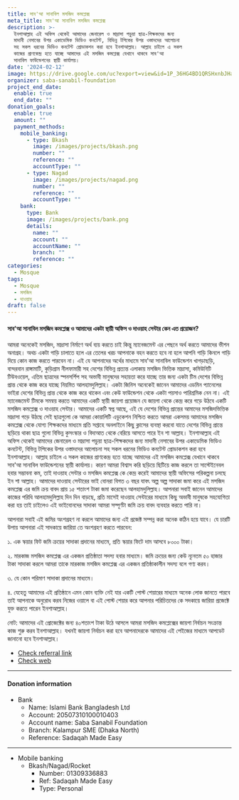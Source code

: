 ```yaml
---
title: সাব'আ সানাবিল মসজিদ কমপ্লেক্স
meta_title: সাব'আ সানাবিল মসজিদ কমপ্লেক্স
description: >-
  ইনশাআল্লাহ এই অফিস থেকেই আমাদের জেনারেল ও মাদ্রাসা পড়ুয়া ছাত্র-শিক্ষকদের জন্য
  মাদানী নেসাবের উপর একাডেমিক ভিডিও কনটেন্ট, বিভিন্ন টপিকের উপর ওস্তাদদের আলোচনা
  সহ সকল ধরনের ভিডিও কনটেন্ট প্রোডাকশন করা হবে ইনশাআল্লাহ। আল্লাহ চাইলে এ সকল
  কাজের প্রাণকেন্দ্র হতে যাচ্ছে আমাদের এই মসজিদ কমপ্লেক্স যেখানে থাকবে সাব'আ
  সানাবিল ফাউন্ডেশনের স্থায়ী কার্যালয়। 
date: '2024-02-12'
image: https://drive.google.com/uc?export=view&id=1P_36HG4BD1QRSHxnbJHadMC_C2m28Xvf
organizer: saba-sanabil-foundation
project_end_date:
  enable: true
  end_date: ""
donation_goals:
  enable: true
  amount: ""
  payment_methods:
    mobile_banking:
      - type: Bkash
        image: /images/projects/bkash.png
        number: ""
        reference: ""
        accountType: ""
      - type: Nagad
        image: /images/projects/nagad.png
        number: ""
        reference: ""
        accountType: ""
    bank:
      type: Bank
      image: /images/projects/bank.png
      details:
        name: ""
        account: ""
        accountName: ""
        branch: ""
        reference: ""
categories:
  - Mosque
tags:
  - Mosque
  - মসজিদ
  - দাওয়াহ
draft: false
---
```

#### সাব'আ সানাবিল মসজিদ কমপ্লেক্স ও আমাদের একটা স্থায়ী অফিস ও দাওয়াহ সেন্টার কেন এত প্রয়োজন?

আমরা অনেকেই মসজিদ, মাদ্রাসা নির্মাণে অর্থ ব্যয় করতে চাই কিন্তু ম্যানেজমেন্ট এর পেছনে অর্থ করতে আমাদের ভীশন অনাগ্রহ। অথচ একটা গাড়ি চালাতে হলে এর তেলের খরচ আপনাকে বহন করতে হবে না হলে আপনি গাড়ি কিনলে গাড়ি দিয়ে কোন কাজ করতে পারবেন না। এই যে আপনাদের অর্থের মাধ্যমে সাব'আ সানাবিল ফাউন্ডেশন খাগড়াছড়ি, বান্দরবান রাঙ্গামাটি, কুড়িগ্রাম নীলফামারী সহ দেশের বিভিন্ন প্রত্যন্ত এলাকায় মসজিদ ভিত্তিক মাদ্রাসা, কমিউনিটি টিউবওয়েল, এতিম ছাত্রদের স্পনসর্শিপ সহ অভাবী মানুষদের সহায়তা করে যাচ্ছে তার জন্য একটা টিম দেশের বিভিন্ন প্রান্ত থেকে কাজ করে যাচ্ছে নিয়মিত আলহামদুলিল্লাহ। একটা জিনিস অনেকেই জানেন আমাদের এডমিন প্যানেলের ভাইরা দেশের বিভিন্ন প্রান্ত থেকে কাজ করে থাকেন এবং কেউ ফাউন্ডেশন থেকে একটা পয়সাও পারিশ্রমিক নেন না। এই ম্যানেজমেন্ট টিমকে সমন্বয় করতে আমাদের একটি স্থায়ী জায়গা প্রয়োজন যে জায়গা থেকে কেন্দ্র করে গড়ে উঠবে একটি মসজিদ কমপ্লেক্স ও দাওয়াহ সেন্টার। আমাদের একটি স্বপ্ন আছে, এই যে দেশের বিভিন্ন প্রান্তের আমাদের মসজিদভিত্তিক মাদ্রাসা গড়ে উঠছে সেই ছাত্রগুলো কে আমরা কোয়ালিটি এডুকেশন নিশ্চিত করতে আমরা একসময় আমাদের মসজিদ কমপ্লেক্স থেকে যোগ্য শিক্ষকদের মাধ্যমে প্রতি সপ্তাহে অনলাইনে কিছু ক্লাসের ব্যবস্থা করবো যাতে দেশের বিভিন্ন প্রান্তে ছড়িয়ে থাকা ছাত্র গুলো বিভিন্ন কুসংস্কার ও বিদাআত থেকে বেরিয়ে আসতে পারে ইন শা আল্লাহ। ইনশাআল্লাহ এই অফিস থেকেই আমাদের জেনারেল ও মাদ্রাসা পড়ুয়া ছাত্র-শিক্ষকদের জন্য মাদানী নেসাবের উপর একাডেমিক ভিডিও কনটেন্ট, বিভিন্ন টপিকের উপর ওস্তাদদের আলোচনা সহ সকল ধরনের ভিডিও কনটেন্ট প্রোডাকশন করা হবে ইনশাআল্লাহ। আল্লাহ চাইলে এ সকল কাজের প্রাণকেন্দ্র হতে যাচ্ছে আমাদের এই মসজিদ কমপ্লেক্স যেখানে থাকবে সাব'আ সানাবিল ফাউন্ডেশনের স্থায়ী কার্যালয়। কারণ আমরা বিশ্বাস করি ছড়িয়ে ছিটিয়ে কাজ করলে তা সাস্টেইনেবল হবার সম্ভাবনা কম, তাই দাওয়াহ সেন্টার ও মসজিদ কমপ্লেক্স কে কেন্দ্র করেই আমাদের স্থায়ী অফিসের পরিকল্পনা চলছে ইন শা আল্লাহ। আমাদের দাওয়াহ সেন্টারের ভাই বোনরা বিগত ৩ বছর যাবৎ অল্প অল্প সাদাকা জমা করে এই মসজিদ কমপ্লেক্স এর জমি ক্রয় বাবদ প্রায় ১৫ শতাংশ টাকা জমা করেছেন আলহামদুলিল্লাহ। আপনারা সবাই জানেন আমাদের কাজের পরিধি আলহামদুলিল্লাহ দিন দিন বাড়ছে, প্রতি মাসেই দাওয়াহ সেন্টারের মাধ্যমে কিছু অভাবী মানুষকে সহযোগিতা করা হয় তাই চাইলেও এই ভাইবোনদের সাদাকা আমরা সম্পূর্ণটা জমি ক্রয় বাবদ ব্যবহার করতে পারি না।

আপনারা সবাই এই জমির অংশগ্রহণ না করলে আমাদের জন্য এই প্রজেক্ট সম্পন্ন করা অনেক কঠিন হয়ে যাবে। যে চারটি উপায় আপনারা এই সাদকায়ে জারিয়া তে অংশগ্রহণ করতে পারবেন:

১. এক স্কয়ার ফিট জমি ক্রয়ের সাদাকা প্রদানের মাধ্যমে, প্রতি স্কয়ার ফিটে দাম আসবে ৮০০০ টাকা।

২. মারকাজ মসজিদ কমপ্লেক্স এর একজন প্রতিষ্ঠাতা সদস্য হবার মাধ্যমে। জমি ক্রয়ের জন্য কেউ ন্যূনতম ৫০ হাজার টাকা সাদাকা করলে আমরা তাকে মারকাজ মসজিদ কমপ্লেক্স এর একজন প্রতিষ্ঠাকালীন সদস্য বলে গণ্য করব।

৩. যে কোন পরিমাণ সাদাকা প্রদানের মাধ্যমে।

৪. যেহেতু আমাদের এই প্রতিষ্ঠানে এমন কোন ব্যক্তি নেই যার একটি পোস্ট শেয়ারের মাধ্যমে অনেক লোক জানতে পারবে তাই আপনাকে অনুরোধ করব নিজের             ওয়ালে বা এই পোস্ট শেয়ার করে আপনার পরিচিতদের কে সদকায়ে জারিয়া প্রজেক্টে যুক্ত করতে পারেন ইনশাআল্লাহ।

নোট: আমাদের এই প্রোজেক্টের জন্য ৪০শতাংশ টাকা উঠে আসলে আমরা মসজিদ কমপ্লেক্সের জায়গা নির্বাচন সংক্রান্ত কাজ শুরু করব ইনশাআল্লাহ। যখনই জায়গা নির্বাচন করা হবে আপনাদেরকে আমাদের এই পেইজের মাধ্যমে আপডেট জানানো হবে ইনশাআল্লাহ।

* [Check referral link](https://www.facebook.com/tanzil.sshuvo)
* [Check web](https://www.facebook.com/share/3JMVoeTmEJd8uSwU/)

***

#### **Donation information**

* Bank
  * Name: Islami Bank Bangladesh Ltd
  * Account: 20507310100010403
  * Account name: Saba Sanabil Foundation
  * Branch: Kalampur SME (Dhaka North)
  * Reference: Sadaqah Made Easy

***

* Mobile banking
  * Bkash/Nagad/Rocket
    * Number: 01309336883
    * Ref: Sadaqah Made Easy
    * Type: Personal
